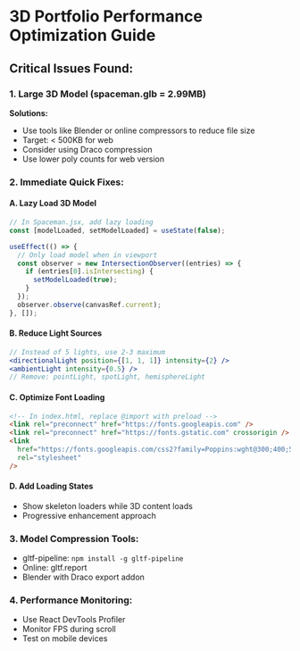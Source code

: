 # 3D Portfolio Performance Optimization Guide

## Critical Issues Found:

### 1. Large 3D Model (spaceman.glb = 2.99MB)

**Solutions:**

- Use tools like Blender or online compressors to reduce file size
- Target: < 500KB for web
- Consider using Draco compression
- Use lower poly counts for web version

### 2. Immediate Quick Fixes:

#### A. Lazy Load 3D Model

```jsx
// In Spaceman.jsx, add lazy loading
const [modelLoaded, setModelLoaded] = useState(false);

useEffect(() => {
  // Only load model when in viewport
  const observer = new IntersectionObserver((entries) => {
    if (entries[0].isIntersecting) {
      setModelLoaded(true);
    }
  });
  observer.observe(canvasRef.current);
}, []);
```

#### B. Reduce Light Sources

```jsx
// Instead of 5 lights, use 2-3 maximum
<directionalLight position={[1, 1, 1]} intensity={2} />
<ambientLight intensity={0.5} />
// Remove: pointLight, spotLight, hemisphereLight
```

#### C. Optimize Font Loading

```html
<!-- In index.html, replace @import with preload -->
<link rel="preconnect" href="https://fonts.googleapis.com" />
<link rel="preconnect" href="https://fonts.gstatic.com" crossorigin />
<link
  href="https://fonts.googleapis.com/css2?family=Poppins:wght@300;400;500;600;700&display=swap"
  rel="stylesheet"
/>
```

#### D. Add Loading States

- Show skeleton loaders while 3D content loads
- Progressive enhancement approach

### 3. Model Compression Tools:

- gltf-pipeline: `npm install -g gltf-pipeline`
- Online: gltf.report
- Blender with Draco export addon

### 4. Performance Monitoring:

- Use React DevTools Profiler
- Monitor FPS during scroll
- Test on mobile devices
